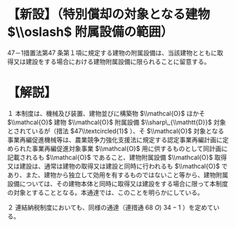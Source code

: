 # 【新設】（特別償却の対象となる建物 $\\oslash$ 附属設備の範囲）

47－1措置法第47 条第１項に規定する建物の附属設備は、当該建物とともに取得又は建設をする場合における建物附属設備に限られることに留意する。

# 【解説】

１ 本制度は、機械及び装置、建物並びに構築物 $\\mathcal{O}$ ほかそ $\\mathcal{O}$ 建物 $\\mathcal{O}$ 附属設備 $\\sharp\_{\\mathtt{D}}$ 対象とされているが（措法 $47\\textcircled{1}$ ）、そ $\\mathcal{O}$ 対象となる事業再編促進機械等は、農業競争力強化支援法に規定する認定事業再編計画に定められた事業再編促進対象事業 $\\mathcal{O}$ 用に供するものとして同計画に記載されるも $\\mathcal{O}$ であること、建物附属設備 $\\mathcal{O}$ 取得又は建設は、通常は建物の取得又は建設と同時に行われるも $\\mathcal{O}$ であり、また、建物から独立して効用を有するものではないこと等から、建物附属設備については、その建物本体と同時に取得又は建設をする場合に限って本制度の対象とすることとなる。本通達では、このことを明らかにしている。

２ 連結納税制度においても、同様の通達（連措通 $68\ O)\ 34-1$ ）を定めている。